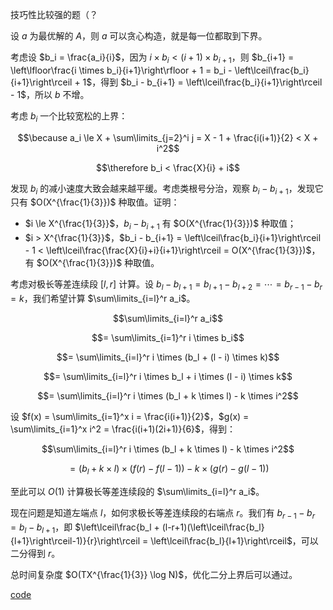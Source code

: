 技巧性比较强的题（？

设 $a$ 为最优解的 $A$，则 $a$ 可以贪心构造，就是每一位都取到下界。

考虑设 $b_i = \frac{a_i}{i}$，因为 $i \times b_i < (i + 1) \times b_{i+1}$，则 $b_{i+1} = \left\lfloor\frac{i \times b_i}{i+1}\right\rfloor + 1 = b_i - \left\lceil\frac{b_i}{i+1}\right\rceil + 1$，得到 $b_i - b_{i+1} = \left\lceil\frac{b_i}{i+1}\right\rceil - 1$，所以 $b$ 不增。

考虑 $b_i$ 一个比较宽松的上界：

$$\because a_i \le X + \sum\limits_{j=2}^i j = X - 1 + \frac{i(i+1)}{2} < X + i^2$$

$$\therefore b_i < \frac{X}{i} + i$$

发现 $b_i$ 的减小速度大致会越来越平缓。考虑类根号分治，观察 $b_i - b_{i+1}$，发现它只有 $O(X^{\frac{1}{3}})$ 种取值。证明：

- $i \le X^{\frac{1}{3}}$，$b_i - b_{i+1}$ 有 $O(X^{\frac{1}{3}})$ 种取值；
- $i > X^{\frac{1}{3}}$，$b_i - b_{i+1} = \left\lceil\frac{b_i}{i+1}\right\rceil - 1 < \left\lceil\frac{\frac{X}{i}+i}{i+1}\right\rceil = O(X^{\frac{1}{3}})$，有 $O(X^{\frac{1}{3}})$ 种取值。

考虑对极长等差连续段 $[l,r]$ 计算。设 $b_l - b_{l+1} = b_{l+1} - b_{l+2} = \cdots = b_{r-1} - b_r = k$，我们希望计算 $\sum\limits_{i=l}^r a_i$。

$$\sum\limits_{i=l}^r a_i$$

$$= \sum\limits_{i=1}^r i \times b_i$$

$$= \sum\limits_{i=l}^r i \times (b_l + (l - i) \times k)$$

$$= \sum\limits_{i=l}^r i \times b_l + i \times (l - i) \times k$$

$$= \sum\limits_{i=l}^r i \times (b_l + k \times l) - k \times i^2$$

设 $f(x) = \sum\limits_{i=1}^x i = \frac{i(i+1)}{2}$，$g(x) = \sum\limits_{i=1}^x i^2 = \frac{i(i+1)(2i+1)}{6}$，得到：

$$\sum\limits_{i=l}^r i \times (b_l + k \times l) - k \times i^2$$

$$= (b_l + k \times l) \times (f(r) - f(l-1)) - k \times (g(r) - g(l-1))$$

至此可以 $O(1)$ 计算极长等差连续段的 $\sum\limits_{i=l}^r a_i$。

现在问题是知道左端点 $l$，如何求极长等差连续段的右端点 $r$。我们有 $b_{r-1} - b_r = b_l - b_{l+1}$，即 $\left\lceil\frac{b_l + (l-r+1)(\left\lceil\frac{b_l}{l+1}\right\rceil-1)}{r}\right\rceil = \left\lceil\frac{b_l}{l+1}\right\rceil$，可以二分得到 $r$。

总时间复杂度 $O(TX^{\frac{1}{3}} \log N)$，优化二分上界后可以通过。

[code](https://atcoder.jp/contests/arc135/submissions/41243665)